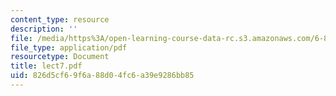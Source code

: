 ```yaml
---
content_type: resource
description: ''
file: /media/https%3A/open-learning-course-data-rc.s3.amazonaws.com/6-896-theory-of-parallel-hardware-sma-5511-spring-2004/826d5cf69f6a88d04fc6a39e9286bb85_lect7.pdf
file_type: application/pdf
resourcetype: Document
title: lect7.pdf
uid: 826d5cf6-9f6a-88d0-4fc6-a39e9286bb85
---
```

